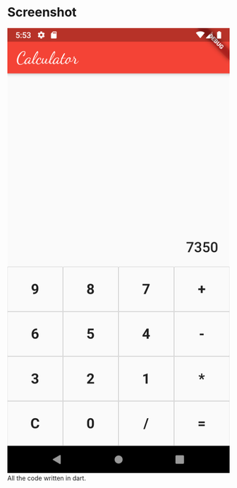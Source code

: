 # Screenshot
![Photo](https://github.com/rohit9934/Calculator-on-Flutter/blob/main/Screenshot_1603887817.png)
All the code written in dart.
